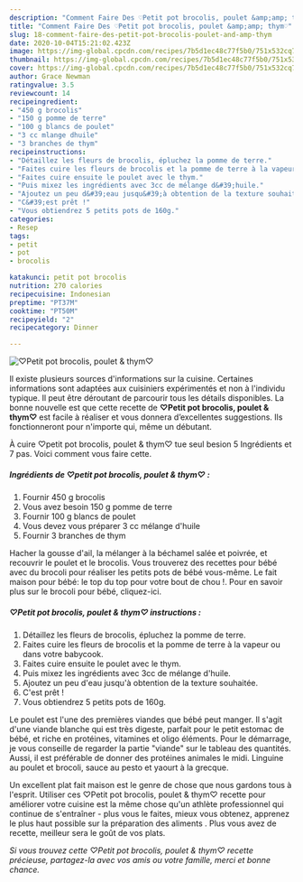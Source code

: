 ```yaml
---
description: "Comment Faire Des ♡Petit pot brocolis, poulet &amp;amp; thym♡"
title: "Comment Faire Des ♡Petit pot brocolis, poulet &amp;amp; thym♡"
slug: 18-comment-faire-des-petit-pot-brocolis-poulet-and-amp-thym
date: 2020-10-04T15:21:02.423Z
image: https://img-global.cpcdn.com/recipes/7b5d1ec48c77f5b0/751x532cq70/♡petit-pot-brocolis-poulet-thym♡-photo-principale-de-la-recette.jpg
thumbnail: https://img-global.cpcdn.com/recipes/7b5d1ec48c77f5b0/751x532cq70/♡petit-pot-brocolis-poulet-thym♡-photo-principale-de-la-recette.jpg
cover: https://img-global.cpcdn.com/recipes/7b5d1ec48c77f5b0/751x532cq70/♡petit-pot-brocolis-poulet-thym♡-photo-principale-de-la-recette.jpg
author: Grace Newman
ratingvalue: 3.5
reviewcount: 14
recipeingredient:
- "450 g brocolis"
- "150 g pomme de terre"
- "100 g blancs de poulet"
- "3 cc mlange dhuile"
- "3 branches de thym"
recipeinstructions:
- "Détaillez les fleurs de brocolis, épluchez la pomme de terre."
- "Faites cuire les fleurs de brocolis et la pomme de terre à la vapeur ou dans votre babycook."
- "Faites cuire ensuite le poulet avec le thym."
- "Puis mixez les ingrédients avec 3cc de mélange d&#39;huile."
- "Ajoutez un peu d&#39;eau jusqu&#39;à obtention de la texture souhaitée."
- "C&#39;est prêt !"
- "Vous obtiendrez 5 petits pots de 160g."
categories:
- Resep
tags:
- petit
- pot
- brocolis

katakunci: petit pot brocolis 
nutrition: 270 calories
recipecuisine: Indonesian
preptime: "PT37M"
cooktime: "PT50M"
recipeyield: "2"
recipecategory: Dinner

---
```



![♡Petit pot brocolis, poulet &amp; thym♡](https://img-global.cpcdn.com/recipes/7b5d1ec48c77f5b0/751x532cq70/♡petit-pot-brocolis-poulet-thym♡-photo-principale-de-la-recette.jpg)

Il existe plusieurs sources d'informations sur la cuisine. Certaines informations sont adaptées aux cuisiniers expérimentés et non à l'individu typique. Il peut être déroutant de parcourir tous les détails disponibles. La bonne nouvelle est que cette recette de <strong> ♡Petit pot brocolis, poulet &amp; thym♡ </strong> est facile à réaliser et vous donnera d’excellentes suggestions. Ils fonctionneront pour n'importe qui, même un débutant.

<!--inarticleads1-->

À cuire ♡petit pot brocolis, poulet &amp; thym♡ tue seul besion 5 Ingrédients et 7 pas. Voici comment vous faire cette.

##### Ingrédients de ♡petit pot brocolis, poulet &amp; thym♡ :

1. Fournir 450 g brocolis
1. Vous avez besoin 150 g pomme de terre
1. Fournir 100 g blancs de poulet
1. Vous devez vous préparer 3 cc mélange d&#39;huile
1. Fournir 3 branches de thym


Hacher la gousse d&#39;ail, la mélanger à la béchamel salée et poivrée, et recouvrir le poulet et le brocolis. Vous trouverez des recettes pour bébé avec du brocoli pour réaliser les petits pots de bébé vous-même. Le fait maison pour bébé: le top du top pour votre bout de chou !. Pour en savoir plus sur le brocoli pour bébé, cliquez-ici. 

<!--inarticleads2-->

##### ♡Petit pot brocolis, poulet &amp; thym♡ instructions :

1. Détaillez les fleurs de brocolis, épluchez la pomme de terre.
1. Faites cuire les fleurs de brocolis et la pomme de terre à la vapeur ou dans votre babycook.
1. Faites cuire ensuite le poulet avec le thym.
1. Puis mixez les ingrédients avec 3cc de mélange d&#39;huile.
1. Ajoutez un peu d&#39;eau jusqu&#39;à obtention de la texture souhaitée.
1. C&#39;est prêt !
1. Vous obtiendrez 5 petits pots de 160g.


Le poulet est l&#39;une des premières viandes que bébé peut manger. Il s&#39;agit d&#39;une viande blanche qui est très digeste, parfait pour le petit estomac de bébé, et riche en protéines, vitamines et oligo éléments. Pour le démarrage, je vous conseille de regarder la partie &#34;viande&#34; sur le tableau des quantités. Aussi, il est préférable de donner des protéines animales le midi. Linguine au poulet et brocoli, sauce au pesto et yaourt à la grecque. 

<!--inarticleads1-->

<p>
Un excellent plat fait maison est le genre de chose que nous gardons tous à l'esprit. Utiliser ces ♡Petit pot brocolis, poulet &amp; thym♡ recette pour améliorer votre cuisine est la même chose qu'un athlète professionnel qui continue de s'entraîner - plus vous le faites, mieux vous obtenez, apprenez le plus haut possible sur la préparation des aliments . Plus vous avez de recette, meilleur sera le goût de vos plats.
</p>

<p>
<i>Si vous trouvez cette ♡Petit pot brocolis, poulet &amp; thym♡ recette précieuse, partagez-la avec vos amis ou votre famille, merci et bonne chance.</i>
</p>
